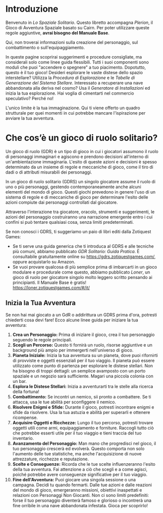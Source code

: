 # Introduzione

Benvenuto in _Lo Spaziale Solitario_. Questo libretto accompagna _Plerion_, il Gioco di Avventura Spaziale basato su Cairn. Per poter utilizzare queste regole aggiuntive, **avrai bisogno del Manuale Base**.

Qui, non troverai informazioni sulla creazione del personaggio, sul combattimento o sull'equipaggiamento.

In queste pagine scoprirai suggerimenti e procedure consigliate, ma considerali solo come linee guida flessibili. Tutti i suoi componenti sono moduli che puoi "accendere o spegnere" a tuo piacimento. Dopotutto, questo è il tuo gioco! Desideri esplorare le vaste distese dello spazio interstellare? Utilizza la _Procedura di Esplorazione_ e le _Tabelle di Generazione del Sistema Stellare_. Interessato a recuperare una nave abbandonata alla deriva nel cosmo? Usa il _Generatore di Installazioni_ ed inizia la tua esplorazione. Hai voglia di cimentarti nel commercio speculativo? Perché no!

L'unico limite è la tua immaginazione. Qui ti viene offerto un quadro strutturale per quei momenti in cui potrebbe mancare l'ispirazione per avviare la tua avventura.

# Che cos’è un gioco di ruolo solitario?

Un gioco di ruolo (GDR) è un tipo di gioco in cui i giocatori assumono il ruolo di personaggi immaginari e agiscono e prendono decisioni all'interno di un'ambientazione immaginaria. L'esito di queste azioni e decisioni è spesso determinato da un insieme di regole e meccaniche di gioco, come il tiro di dadi o di attributi misurabili dei personaggi.

In un gioco di ruolo solitario (GDRS) un singolo giocatore assume il ruolo di uno o più personaggi, gestendo contemporaneamente anche alcuni elementi del mondo di gioco. Questi giochi prevedono in genere l'uso di un sistema di regole e di meccaniche di gioco per determinare l'esito delle azioni compiute dai personaggi controllati dal giocatore.

Attraverso l'interazione tra giocatore, oracolo, strumenti e suggerimenti, le azioni del personaggio costruiranno una narrazione emergente entro i cui confini si può tentare qualsiasi cosa, senza limiti predeterminati.

Se non conosci i GDRS, ti suggeriamo un paio di libri editi dalla Zotiquest Games:

- Se ti serve una guida generica che ti introduca al GDRS e alle tecniche più comuni, abbiamo pubblicato _GDR Solitario: Guida Pratica_. È consultabile gratuitamente online su https://gdrs.zotiquestgames.com/, oppure acquistarlo su Amazon.
- Se vuoi provare qualcosa di più semplice prima di imbarcarti in un gioco modulare e procedurale come questo, abbiamo pubblicato _Loner_, un gioco di ruolo per giocatore singolo molto leggero scritto pensando ai principianti. Il Manuale Base è gratis! https://loner.zotiquestgames.com/#/it/

## Inizia la Tua Avventura

Se non hai mai giocato a un GdR o addirittura un GDRS prima d'ora, potresti chiederti cosa devi fare! Ecco alcune linee guida per iniziare la tua avventura:

1. **Crea un Personaggio:** Prima di iniziare il gioco, crea il tuo personaggio seguendo le regole principali.
2. **Scegli un Percorso:** Questo ti fornirà un ruolo, risorse aggiuntive e un background più ampio per immergerti nell'universo di gioco.
3. **Pianeta Iniziale:** Inizia la tua avventura su un pianeta, dove puoi rifornirti di provviste e oggetti essenziali per il tuo viaggio. Il pianeta può essere utilizzato come punto di partenza per esplorare le distese stellari. Non ha bisogno di troppi dettagli: un semplice avamposto con un porto spaziale e un negozio sarà sufficiente. Magari una piccola colonia con un bar.
4. **Esplora le Distese Stellari:** Inizia a avventurarti tra le stelle alla ricerca della fortuna!
5. **Combattimento:** Se incontri un nemico, sii pronto a combattere. Se ti attacca, usa le tue abilità per sconfiggere il nemico.
6. **Risolvere Enigmi e Sfide:** Durante il gioco, potresti incontrare enigmi e sfide da risolvere. Usa la tua astuzia e abilità per superarli e ottenere ricompense.
7. **Acquisire Oggetti e Ricchezze:** Lungo il tuo percorso, potresti trovare oggetti utili come armi, equipaggiamento e forniture. Raccogli tutto ciò che potrebbe esserti utile per il tuo viaggio e tieni traccia del tuo inventario.
8. **Avanzamento del Personaggio:** Man mano che progredisci nel gioco, il tuo personaggio crescerà ed evolverà. Questo comporta non solo l'aumento delle tue statistiche, ma anche l'acquisizione di nuove attrezzature, ricchezze e reputazione.
9. **Scelte e Conseguenze:** Ricorda che le tue scelte influenzeranno l'esito della tua avventura. Fai attenzione a ciò che scegli e a come agisci, poiché potrebbe avere conseguenze significative per il tuo viaggio.
10. **Fine dell'Avventura:** Puoi giocare una singola sessione o una campagna. Decidi tu quando fermarti. Dalle tue azioni e dalle reazioni del mondo di gioco, emergeranno missioni, obiettivi inaspettati e relazioni con Personaggi Non Giocanti. Non ci sono limiti predefiniti: forse il tuo personaggio diventerà famoso e glorioso o incontrerà una fine orribile in una nave abbandonata infestata. Gioca per scoprirlo!

